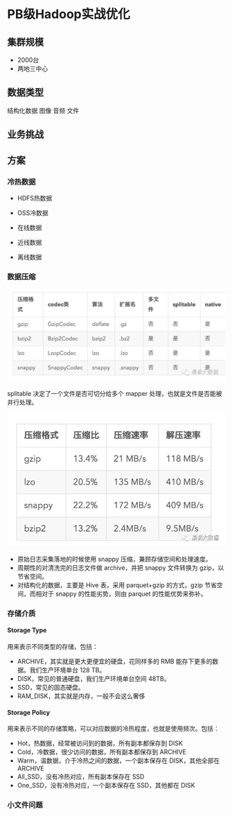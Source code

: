 # PB级Hadoop实战优化

## 集群规模 

* 2000台
* 两地三中心

## 数据类型

结构化数据
图像
音频
文件

## 业务挑战



## 方案

### 冷热数据

* HDFS热数据
* OSS冷数据

* 在线数据
* 近线数据
* 离线数据

### 数据压缩

![](Images/8.jpeg)

splitable 决定了一个文件是否可切分给多个 mapper 处理，也就是文件是否能被并行处理。

![](Images/9.jpeg)

* 原始日志采集落地的时候使用 snappy 压缩，兼顾存储空间和处理速度。
* 周期性的对清洗完的日志文件做 archive，并把 snappy 文件转换为 gzip，以节省空间。
* 对结构化的数据，主要是 Hive 表，采用 parquet+gzip 的方式，gzip 节省空间，而相对于 snappy 的性能劣势，则由 parquet 的性能优势来弥补。


### 存储介质

#### Storage Type

用来表示不同类型的存储，包括：

* ARCHIVE，其实就是更大更便宜的硬盘，花同样多的 RMB 能存下更多的数据。我们生产环境单台 128 TB。
* DISK，常见的普通硬盘，我们生产环境单台空间 48TB。
* SSD，常见的固态硬盘。
* RAM_DISK，其实就是内存，一般不会这么奢侈


#### Storage Policy

用来表示不同的存储策略，可以对应数据的冷热程度，也就是使用频次。包括：

* Hot，热数据，经常被访问到的数据，所有副本都保存到 DISK
* Cold，冷数据，很少访问的数据，所有副本都保存到 ARCHIVE
* Warm，温数据，介于冷热之间的数据，一个副本保存在 DISK，其他全部在 ARCHIVE
* All_SSD，没有冷热对应，所有副本保存在 SSD
* One_SSD，没有冷热对应，一个副本保存在 SSD，其他都在 DISK


### 小文件问题

